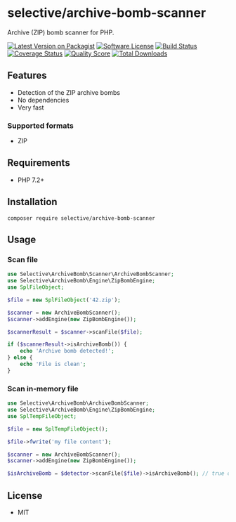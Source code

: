 # selective/archive-bomb-scanner

Archive (ZIP) bomb scanner for PHP.

[![Latest Version on Packagist](https://img.shields.io/github/release/selective-php/archive-bomb-scanner.svg?style=flat-square)](https://packagist.org/packages/selective/archive-bomb-scanner)
[![Software License](https://img.shields.io/badge/license-MIT-brightgreen.svg?style=flat-square)](LICENSE.md)
[![Build Status](https://img.shields.io/travis/selective-php/archive-bomb-scanner/master.svg?style=flat-square)](https://travis-ci.org/selective-php/archive-bomb-scanner)
[![Coverage Status](https://img.shields.io/scrutinizer/coverage/g/selective-php/archive-bomb-scanner.svg?style=flat-square)](https://scrutinizer-ci.com/g/selective-php/archive-bomb-scanner/code-structure)
[![Quality Score](https://img.shields.io/scrutinizer/quality/g/selective-php/archive-bomb-scanner.svg?style=flat-square)](https://scrutinizer-ci.com/g/selective-php/archive-bomb-scanner/?branch=master)
[![Total Downloads](https://img.shields.io/packagist/dt/selective/archive-bomb-scanner.svg?style=flat-square)](https://packagist.org/packages/selective/archive-bomb-scanner/stats)


## Features

* Detection of the ZIP archive bombs
* No dependencies
* Very fast

### Supported formats

* ZIP

## Requirements

* PHP 7.2+

## Installation

```
composer require selective/archive-bomb-scanner
```

## Usage

### Scan file

```php
use Selective\ArchiveBomb\Scanner\ArchiveBombScanner;
use Selective\ArchiveBomb\Engine\ZipBombEngine;
use SplFileObject;

$file = new SplFileObject('42.zip');

$scanner = new ArchiveBombScanner();
$scanner->addEngine(new ZipBombEngine());

$scannerResult = $scanner->scanFile($file);

if ($scannerResult->isArchiveBomb()) {
    echo 'Archive bomb detected!';
} else {
    echo 'File is clean';
}
```

### Scan in-memory file

```php
use Selective\ArchiveBomb\ArchiveBombScanner;
use Selective\ArchiveBomb\Engine\ZipBombEngine;
use SplTempFileObject;

$file = new SplTempFileObject();

$file->fwrite('my file content');

$scanner = new ArchiveBombScanner();
$scanner->addEngine(new ZipBombEngine());

$isArchiveBomb = $detector->scanFile($file)->isArchiveBomb(); // true or false
```

## License

* MIT
